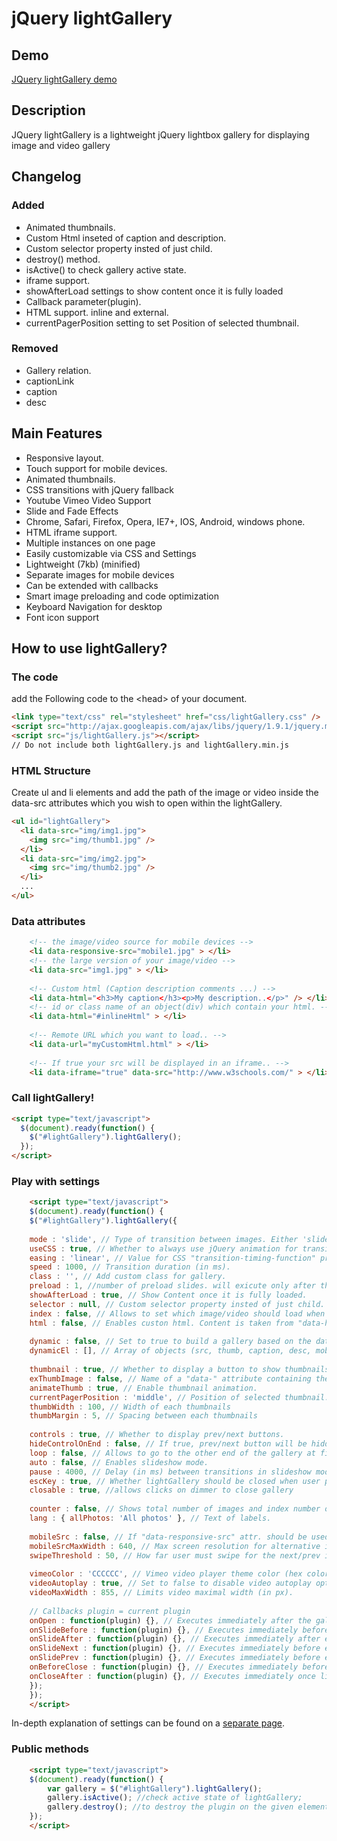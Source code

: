 jQuery lightGallery
=============


Demo
----------------
[JQuery lightGallery demo](http://sachinchoolur.github.io/lightGallery/)

Description
----------------
JQuery lightGallery is a lightweight jQuery lightbox gallery for displaying image and video gallery

Changelog
----------------
### Added ###
+   Animated thumbnails. 
+   Custom Html inseted of caption and description.
+   Custom selector property insted of just child.
+   destroy() method.
+   isActive() to check gallery active state.
+   iframe support.
+   showAfterLoad settings to show content once it is fully loaded
+   Callback parameter(plugin).
+   HTML support. inline and external.
+   currentPagerPosition setting to set Position of selected thumbnail.

### Removed ###
+   Gallery relation. 
+   captionLink
+   caption
+   desc

Main Features
----------------


+    Responsive layout.
+    Touch support for mobile devices.
+    Animated thumbnails.
+    CSS transitions with jQuery fallback
+    Youtube Vimeo Video Support
+    Slide and Fade Effects
+    Chrome, Safari, Firefox, Opera, IE7+, IOS, Android, windows phone.
+    HTML iframe support.
+    Multiple instances on one page
+    Easily customizable via CSS and Settings
+    Lightweight (7kb) (minified)
+    Separate images for mobile devices
+    Can be extended with callbacks
+    Smart image preloading and code optimization
+    Keyboard Navigation for desktop
+    Font icon support



How to use lightGallery?
--------------------

### The code ###
add the Following code to the &lt;head&gt; of your document.
```html
<link type="text/css" rel="stylesheet" href="css/lightGallery.css" />           
<script src="http://ajax.googleapis.com/ajax/libs/jquery/1.9.1/jquery.min.js"></script>
<script src="js/lightGallery.js"></script>
// Do not include both lightGallery.js and lightGallery.min.js
```
### HTML Structure ###
Create ul and li elements and add the path of the image or video inside the data-src attributes which you wish to open within the lightGallery.
```html
<ul id="lightGallery">
  <li data-src="img/img1.jpg">
    <img src="img/thumb1.jpg" />
  </li>
  <li data-src="img/img2.jpg">
    <img src="img/thumb2.jpg" />
  </li>
  ...
</ul>
```
### Data attributes ###
```html
    <!-- the image/video source for mobile devices -->
    <li data-responsive-src="mobile1.jpg" > </li>
    <!-- the large version of your image/video -->
    <li data-src="img1.jpg" > </li>
     
    <!-- Custom html (Caption description comments ...) -->
    <li data-html="<h3>My caption</h3><p>My description..</p>" /> </li>
    <!-- id or class name of an object(div) which contain your html. -->
    <li data-html="#inlineHtml" > </li>
     
    <!-- Remote URL which you want to load.. -->
    <li data-url="myCustomHtml.html" > </li>
     
    <!-- If true your src will be displayed in an iframe.. -->
    <li data-iframe="true" data-src="http://www.w3schools.com/" > </li>
```
### Call lightGallery! ###
```html
<script type="text/javascript">
  $(document).ready(function() {
    $("#lightGallery").lightGallery(); 
  });
</script>
```
### Play with settings ###
```html
    <script type="text/javascript">
    $(document).ready(function() {
    $("#lightGallery").lightGallery({
     
    mode : 'slide', // Type of transition between images. Either 'slide' or 'fade'.
    useCSS : true, // Whether to always use jQuery animation for transitions or as a fallback.
    easing : 'linear', // Value for CSS "transition-timing-function" prop. and jQuery .animate().
    speed : 1000, // Transition duration (in ms).
    class : '', // Add custom class for gallery.
    preload : 1, //number of preload slides. will exicute only after the current slide is fully loaded. ex:// you clicked on 4th image and if preload = 1 then 3rd slide and 5th slide will be loaded in the background after the 4th slide is fully loaded.. if preload is 2 then 2nd 3rd 5th 6th slides will be preloaded.. ... ...
    showAfterLoad : true, // Show Content once it is fully loaded.
    selector : null, // Custom selector property insted of just child.
    index : false, // Allows to set which image/video should load when using dynamicEl.
    html : false, // Enables custon html. Content is taken from "data-html" / "data-url" attributes.
     
    dynamic : false, // Set to true to build a gallery based on the data from "dynamicEl" opt.
    dynamicEl : [], // Array of objects (src, thumb, caption, desc, mobileSrc) for gallery els.
     
    thumbnail : true, // Whether to display a button to show thumbnails.
    exThumbImage : false, // Name of a "data-" attribute containing the paths to thumbnails.
    animateThumb : true, // Enable thumbnail animation.
    currentPagerPosition : 'middle', // Position of selected thumbnail.
    thumbWidth : 100, // Width of each thumbnails
    thumbMargin : 5, // Spacing between each thumbnails
     
    controls : true, // Whether to display prev/next buttons.
    hideControlOnEnd : false, // If true, prev/next button will be hidden on first/last image.
    loop : false, // Allows to go to the other end of the gallery at first/last img.
    auto : false, // Enables slideshow mode.
    pause : 4000, // Delay (in ms) between transitions in slideshow mode.
    escKey : true, // Whether lightGallery should be closed when user presses "Esc".
    closable : true, //allows clicks on dimmer to close gallery
     
    counter : false, // Shows total number of images and index number of current image.
    lang : { allPhotos: 'All photos' }, // Text of labels.
     
    mobileSrc : false, // If "data-responsive-src" attr. should be used for mobiles.
    mobileSrcMaxWidth : 640, // Max screen resolution for alternative images to be loaded for.
    swipeThreshold : 50, // How far user must swipe for the next/prev image (in px).
     
    vimeoColor : 'CCCCCC', // Vimeo video player theme color (hex color code).
    videoAutoplay : true, // Set to false to disable video autoplay option.
    videoMaxWidth : 855, // Limits video maximal width (in px).
     
    // Callbacks plugin = current plugin
    onOpen : function(plugin) {}, // Executes immediately after the gallery is loaded.
    onSlideBefore : function(plugin) {}, // Executes immediately before each transition.
    onSlideAfter : function(plugin) {}, // Executes immediately after each transition.
    onSlideNext : function(plugin) {}, // Executes immediately before each "Next" transition.
    onSlidePrev : function(plugin) {}, // Executes immediately before each "Prev" transition.
    onBeforeClose : function(plugin) {}, // Executes immediately before the start of the close process.
    onCloseAfter : function(plugin) {}, // Executes immediately once lightGallery is closed.
    });
    });
    </script>
```

In-depth explanation of settings can be found on a [separate page](http://sachinchoolur.github.io/lightGallery/settings.html).

### Public methods ###
```html
    <script type="text/javascript">
    $(document).ready(function() {
        var gallery = $("#lightGallery").lightGallery();
        gallery.isActive(); //check active state of lightGallery;
        gallery.destroy(); //to destroy the plugin on the given element.
    });
    </script>
```